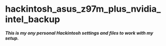 # hackintosh_asus_z97m_plus_nvidia_intel_backup

***This is my ony personal Hackintosh settings and files to work with my setup.***
